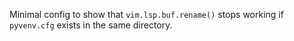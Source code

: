 Minimal config to show that `vim.lsp.buf.rename()` stops working if `pyvenv.cfg` exists in the same directory.
